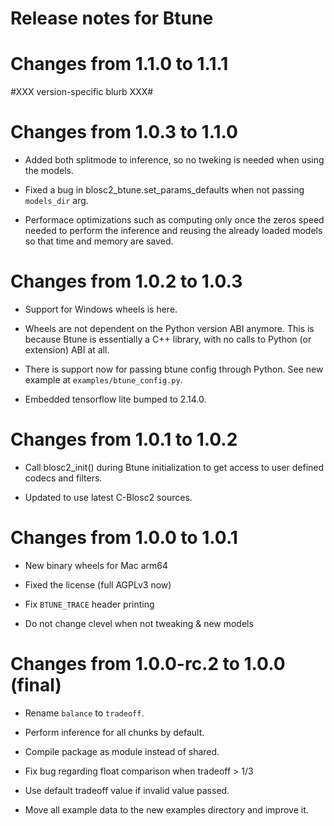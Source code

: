 Release notes for Btune
=======================

Changes from 1.1.0 to 1.1.1
===========================

#XXX version-specific blurb XXX#

Changes from 1.0.3 to 1.1.0
===========================

* Added both splitmode to inference, so no tweking is
  needed when using the models.

* Fixed a bug in blosc2_btune.set_params_defaults when not 
  passing `models_dir` arg.

* Performace optimizations such as computing only once 
  the zeros speed needed to perform the inference 
  and reusing the already loaded models so that time and memory
  are saved.


Changes from 1.0.2 to 1.0.3
===========================

* Support for Windows wheels is here.

* Wheels are not dependent on the Python version ABI anymore.
  This is because Btune is essentially a C++ library, with no
  calls to Python (or extension) ABI at all.

* There is support now for passing btune config through Python.
  See new example at ``examples/btune_config.py``.

* Embedded tensorflow lite bumped to 2.14.0.


Changes from 1.0.1 to 1.0.2
===========================

* Call blosc2_init() during Btune initialization to get
  access to user defined codecs and filters.

* Updated to use latest C-Blosc2 sources.


Changes from 1.0.0 to 1.0.1
===========================

* New binary wheels for Mac arm64

* Fixed the license (full AGPLv3 now)

* Fix `BTUNE_TRACE` header printing

* Do not change clevel when not tweaking & new models


Changes from 1.0.0-rc.2 to 1.0.0 (final)
========================================

* Rename `balance` to `tradeoff`.

* Perform inference for all chunks by default.

* Compile package as module instead of shared.

* Fix bug regarding float comparison when tradeoff > 1/3

* Use default tradeoff value if invalid value passed.

* Move all example data to the new examples directory and improve it.
